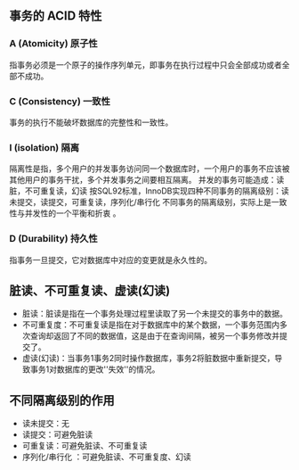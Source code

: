 ## 事务的 ACID 特性

### A (Atomicity) 原子性

指事务必须是一个原子的操作序列单元，即事务在执行过程中只会全部成功或者全部不成功。

### C (Consistency) 一致性

事务的执行不能破坏数据库的完整性和一致性。

### I (isolation) 隔离

隔离性是指，多个用户的并发事务访问同一个数据库时，一个用户的事务不应该被其他用户的事务干扰，多个并发事务之间要相互隔离。 
并发的事务可能造成：读脏，不可重复读，幻读 
按SQL92标准，InnoDB实现四种不同事务的隔离级别：读未提交，读提交，可重复读，序列化/串行化 
不同事务的隔离级别，实际上是一致性与并发性的一个平衡和折衷 。

### D (Durability) 持久性

指事务一旦提交，它对数据库中对应的变更就是永久性的。

## 脏读、不可重复读、虚读(幻读)

- 脏读：脏读是指在一个事务处理过程里读取了另一个未提交的事务中的数据。
- 不可重复度：不可重复读是指在对于数据库中的某个数据，一个事务范围内多次查询却返回了不同的数据值，这是由于在查询间隔，被另一个事务修改并提交了。
- 虚读(幻读)：当事务1事务2同时操作数据库，事务2将脏数据中重新提交，导致事务1对数据库的更改''失效''的情况。

## 不同隔离级别的作用

- 读未提交：无
- 读提交：可避免脏读
- 可重复读：可避免脏读、不可重复读
- 序列化/串行化 ：可避免脏读、不可重复度、幻读

